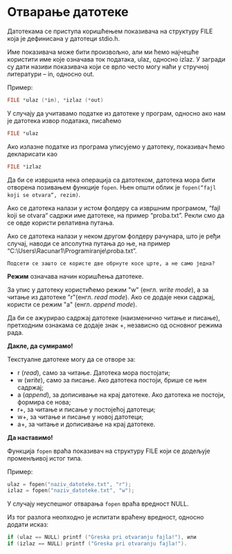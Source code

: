 # Отварање датотеке

Датотекама се приступа коришћењем показивача на структуру FILE која је дефинисана у датотеци stdio.h. 

Име показивача може бити произвољно, али ми ћемо најчешће користити име које означава ток података, ulaz, односно izlaz. У загради су дати  називи показивача који се врло често могу наћи у стручној литератури – in, односно out.

Пример: 

```c
FILE *ulaz (*in), *izlaz (*out)
```
У случају да учитавамо податке из датотеке у програм, односно ако нам је датотека извор података, писаћемо 

```c
FILE *ulaz
```

Ако излазне податке из програма уписујемо у датотеку, показивач ћемо декларисати као 
```c
FILE *izlaz
```

Да би се извршила нека операција са датотеком, датотека мора бити отворена позивањем функције `fopen`. 
Њен општи облик је `fopen(“fajl koji se otvara“, rezim)`.

Ако се датотека налази у истом фолдеру са извршним програмом, “fajl koji se otvara“ садржи име датотеке, на пример “proba.txt”. Рекли смо да се овде користи релативна путања.

Ако се датотека налази у неком другом фолдеру рачунара, што је ређи случај, наводи се апсолутна путања до ње, на пример “C:\\Users\\Rаcunar1\\Programiranje\\proba.txt”. 

```{questionnote}
Подсети се зашто се користе две обрнуте косе црте, а не само једна?
```

**Режим** означава начин коришћења датотеке.

За упис у датотеку користићемо режим "w" (енгл. *write mode*), а за читање из датотеке "r"(енгл. *read mode*). Ако се додаје неки садржај, користи се режим "a" (енгл. *append mode*).

Да би се ажурирао садржај датотеке (наизменично читање и писање), претходним ознакама се додаје знак +, независно од основног режима рада. 

**Дакле, да сумирамо!**

 Текстуалне датотеке могу да се отворе за:
- r (*read*), само за читање. Датотека мора постојати;
- w (*write*), само за писање. Ако датотека постоји, брише се њен садржај;
- a (*append*), за дописивање на крај датотеке. Ако датотека не постоји, формира се нова;
- r+, за читање и писање у постојећој датотеци;
- w+, за читање и писање у новој датотеци;
- a+, за читање и дописивање на крај датотеке.

**Да наставимо!**

Функција `fopen` враћа показивач на структуру FILE који се додељује променљивој истог типа. 

Пример:

```c
ulaz = fopen("naziv_datoteke.txt", "r"); 
izlaz = fopen("naziv_datoteke.txt", "w");
```

У случају неуспешног отварања `fopen` враћа вредност NULL. 

Из тог разлога неопходно је испитати враћену вредност, односно додати исказ: 
```c
if (ulaz == NULL) printf ("Greska pri otvaranju fajla!"), или
if (izlaz == NULL) printf ("Greska pri otvaranju fajla!").
```



